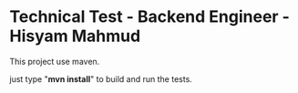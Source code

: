 # Technical Test - Backend Engineer - Hisyam Mahmud

This project use maven.

just type "**mvn install**" to build and run the tests.
